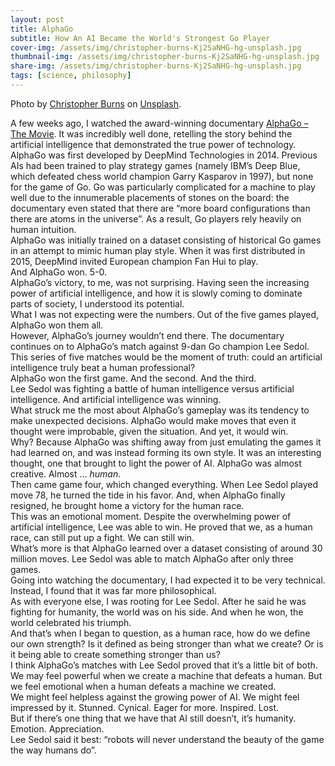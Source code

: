 ```yaml
---
layout: post
title: AlphaGo
subtitle: How An AI Became the World's Strongest Go Player
cover-img: /assets/img/christopher-burns-Kj2SaNHG-hg-unsplash.jpg
thumbnail-img: /assets/img/christopher-burns-Kj2SaNHG-hg-unsplash.jpg
share-img: /assets/img/christopher-burns-Kj2SaNHG-hg-unsplash.jpg
tags: [science, philosophy]
---
```


Photo by [Christopher Burns](https://unsplash.com/@christopher__burns?utm_source=unsplash&utm_medium=referral&utm_content=creditCopyText) on [Unsplash](https://unsplash.com/s/photos/artificial-intelligence?utm_source=unsplash&utm_medium=referral&utm_content=creditCopyText).

A few weeks ago, I watched the award-winning documentary [AlphaGo – The Movie](https://www.youtube.com/watch?v=WXuK6gekU1Y&ab_channel=DeepMind). It was incredibly well done, retelling the story behind the artificial intelligence that demonstrated the true power of technology.  
AlphaGo was first developed by DeepMind Technologies in 2014. Previous AIs had been trained to play strategy games (namely IBM’s Deep Blue, which defeated chess world champion Garry Kasparov in 1997), but none for the game of Go. Go was particularly complicated for a machine to play well due to the innumerable placements of stones on the board: the documentary even stated that there are “more board configurations than there are atoms in the universe”. As a result, Go players rely heavily on human intuition.  
AlphaGo was initially trained on a dataset consisting of historical Go games in an attempt to mimic human play style. When it was first distributed in 2015, DeepMind invited European champion Fan Hui to play.  
And AlphaGo won. 5-0.  
AlphaGo’s victory, to me, was not surprising. Having seen the increasing power of artificial intelligence, and how it is slowly coming to dominate parts of society, I understood its potential.   
What I was not expecting were the numbers. Out of the five games played, AlphaGo won them all.  
However, AlphaGo’s journey wouldn’t end there. The documentary continues on to AlphaGo’s match against 9-dan Go champion Lee Sedol. This series of five matches would be the moment of truth: could an artificial intelligence truly beat a human professional?  
AlphaGo won the first game. And the second. And the third.  
Lee Sedol was fighting a battle of human intelligence versus artificial intelligence. And artificial intelligence was winning.  
What struck me the most about AlphaGo’s gameplay was its tendency to make unexpected decisions. AlphaGo would make moves that even it thought were improbable, given the situation. And yet, it would win.  
Why? Because AlphaGo was shifting away from just emulating the games it had learned on, and was instead forming its own style. It was an interesting thought, one that brought to light the power of AI. AlphaGo was almost creative. Almost … *human*.  
Then came game four, which changed everything. When Lee Sedol played move 78, he turned the tide in his favor. And, when AlphaGo finally resigned, he brought home a victory for the human race.  
This was an emotional moment. Despite the overwhelming power of artificial intelligence, Lee was able to win. He proved that we, as a human race, can still put up a fight. We can still win.  
What’s more is that AlphaGo learned over a dataset consisting of around 30 million moves. Lee Sedol was able to match AlphaGo after only three games.  
Going into watching the documentary, I had expected it to be very technical. Instead, I found that it was far more philosophical.  
As with everyone else, I was rooting for Lee Sedol. After he said he was fighting for humanity, the world was on his side. And when he won, the world celebrated his triumph.  
And that’s when I began to question, as a human race, how do we define our own strength? Is it defined as being stronger than what we create? Or is it being able to create something stronger than us?   
I think AlphaGo’s matches with Lee Sedol proved that it’s a little bit of both.   
We may feel powerful when we create a machine that defeats a human. But we feel emotional when a human defeats a machine we created.  
We might feel helpless against the growing power of AI. We might feel impressed by it. Stunned. Cynical. Eager for more. Inspired. Lost.  
But if there’s one thing that we have that AI still doesn’t, it’s humanity. Emotion. Appreciation.  
Lee Sedol said it best: “robots will never understand the beauty of the game the way humans do”.  
